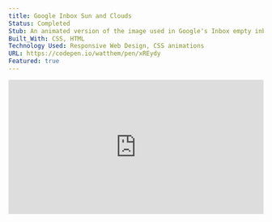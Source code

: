 ```yaml
---
title: Google Inbox Sun and Clouds
Status: Completed
Stub: An animated version of the image used in Google's Inbox empty inbox layout.
Built_With: CSS, HTML
Technology Used: Responsive Web Design, CSS animations
URL: https://codepen.io/watthem/pen/xREydy
Featured: true
---
```

<iframe height="265" style="width: 100%;" scrolling="no" title="Google Inbox Sun and Clouds" src="https://codepen.io/watthem/embed/xREydy?height=265&theme-id=dark&default-tab=result" frameborder="no" allowtransparency="true" allowfullscreen="true">
  See the Pen <a href='https://codepen.io/watthem/pen/xREydy'>Google Inbox Sun and Clouds</a> by Matthew Hendricks
  (<a href='https://codepen.io/watthem'>@watthem</a>) on <a href='https://codepen.io'>CodePen</a>.
</iframe>